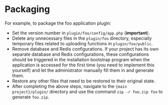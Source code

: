 # Packaging

For example, to package the foo application plugin:

* Set the version number in `plugin/foo/config/app.php` (**important**).
* Delete any unnecessary files in the `plugin/foo` directory, especially temporary files related to uploading functions in `plugin/foo/public`.
* Remove database and Redis configurations. If your project has its own separate database and Redis configurations, these configurations should be triggered in the installation bootstrap program when the application is accessed for the first time (you need to implement this yourself) and let the administrator manually fill them in and generate them.
* Restore any other files that need to be restored to their original state.
* After completing the above steps, navigate to the `{main project}/plugin/` directory and use the command `zip -r foo.zip foo` to generate `foo.zip`.
